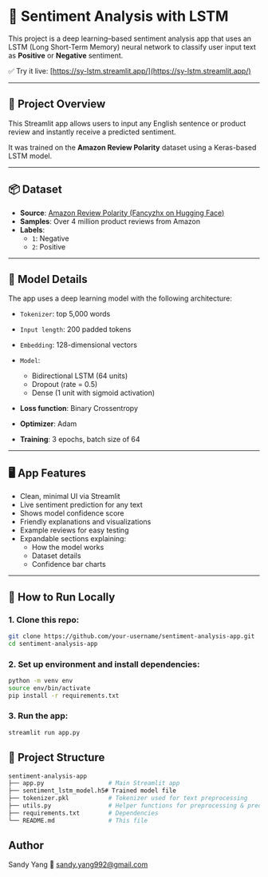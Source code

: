 # 🧠 Sentiment Analysis with LSTM

This project is a deep learning–based sentiment analysis app that uses an LSTM (Long Short-Term Memory) neural network to classify user input text as **Positive** or **Negative** sentiment.

✅ Try it live: [https://sy-lstm.streamlit.app/](https://sy-lstm.streamlit.app/)

---

## 📌 Project Overview

This Streamlit app allows users to input any English sentence or product review and instantly receive a predicted sentiment.

It was trained on the **Amazon Review Polarity** dataset using a Keras-based LSTM model.

---

## 📦 Dataset

- **Source**: [Amazon Review Polarity (Fancyzhx on Hugging Face)](https://huggingface.co/datasets/fancyzhx/amazon_polarity)
- **Samples**: Over 4 million product reviews from Amazon
- **Labels**:
  - `1`: Negative
  - `2`: Positive

---

## 🧠 Model Details

The app uses a deep learning model with the following architecture:

- `Tokenizer`: top 5,000 words
- `Input length`: 200 padded tokens
- `Embedding`: 128-dimensional vectors
- `Model`:
  - Bidirectional LSTM (64 units)
  - Dropout (rate = 0.5)
  - Dense (1 unit with sigmoid activation)

- **Loss function**: Binary Crossentropy  
- **Optimizer**: Adam  
- **Training**: 3 epochs, batch size of 64

---

## 🖥️ App Features

- Clean, minimal UI via Streamlit
- Live sentiment prediction for any text
- Shows model confidence score
- Friendly explanations and visualizations
- Example reviews for easy testing
- Expandable sections explaining:
  - How the model works
  - Dataset details
  - Confidence bar charts

---

## 🚀 How to Run Locally

### 1. Clone this repo:
```bash
git clone https://github.com/your-username/sentiment-analysis-app.git
cd sentiment-analysis-app
```

### 2. Set up environment and install dependencies:
```bash
python -m venv env
source env/bin/activate
pip install -r requirements.txt
```

### 3. Run the app:
```bash
streamlit run app.py
```

## 📁 Project Structure
```bash
sentiment-analysis-app
├── app.py                  # Main Streamlit app
├── sentiment_lstm_model.h5# Trained model file
├── tokenizer.pkl           # Tokenizer used for text preprocessing
├── utils.py                # Helper functions for preprocessing & prediction
├── requirements.txt        # Dependencies
└── README.md               # This file
```

## Author
Sandy Yang
📧 sandy.yang992@gmail.com
